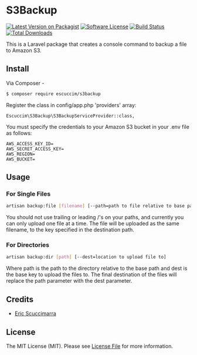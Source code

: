 # S3Backup

[![Latest Version on Packagist][ico-version]][link-packagist]
[![Software License][ico-license]](LICENSE.md)
[![Build Status][ico-travis]][link-travis]
[![Total Downloads][ico-downloads]][link-downloads]

This is a Laravel package that creates a console command to backup a file to Amazon S3.

## Install

Via Composer -

``` bash
$ composer require escuccim/s3backup
```
Register the class in config/app.php 'providers' array:
```
Escuccim\S3Backup\S3BackupServiceProvider::class,
```
You must specify the credentials to your Amazon S3 bucket in your .env file as follows:
```
AWS_ACCESS_KEY_ID=
AWS_SECRET_ACCESS_KEY=
AWS_REGION=
AWS_BUCKET=
```

## Usage
### For Single Files
``` bash 
artisan backup:file [filename] [--path=path to file relative to base path] [--dest=location to upload file to]
```
You should not use trailing or leading /'s on your paths, and currently you can only upload one file at a time. The file will be uploaded as the same filename, to the key specified in the destination path.

### For Directories
```bash
artisan backup:dir [path] [--dest=location to upload file to]
```
Where path is the path to the directory relative to the base path and dest is the base key to upload the files to. The final destination of the files will replace the path parameter with the dest parameter.

## Credits

- [Eric Scuccimarra][link-author]

## License

The MIT License (MIT). Please see [License File](LICENSE.md) for more information.

[ico-version]: https://img.shields.io/packagist/v/escuccim/s3backup.svg?style=flat-square
[ico-license]: https://img.shields.io/badge/license-MIT-brightgreen.svg?style=flat-square
[ico-travis]: https://img.shields.io/travis/escuccim/s3backup/master.svg?style=flat-square
[ico-scrutinizer]: https://img.shields.io/scrutinizer/coverage/g/escuccim/s3backup.svg?style=flat-square
[ico-code-quality]: https://img.shields.io/scrutinizer/g/escuccim/s3backup.svg?style=flat-square
[ico-downloads]: https://img.shields.io/packagist/dt/escuccim/s3backup.svg?style=flat-square

[link-packagist]: https://packagist.org/packages/escuccim/s3backup
[link-travis]: https://travis-ci.org/escuccim/s3backup
[link-scrutinizer]: https://scrutinizer-ci.com/g/escuccim/s3backup/code-structure
[link-code-quality]: https://scrutinizer-ci.com/g/escuccim/s3backup
[link-downloads]: https://packagist.org/packages/escuccim/s3backup
[link-author]: https://github.com/escuccim
